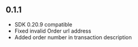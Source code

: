 ## 0.1.1

* SDK 0.20.9 compatible
* Fixed invalid Order url address
* Added order number in transaction description